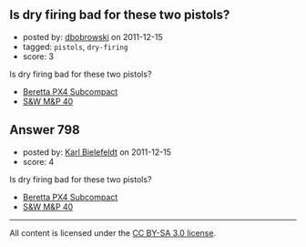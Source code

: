 ## Is dry firing bad for these two pistols?

- posted by: [dbobrowski](https://stackexchange.com/users/-1/167-dbobrowski) on 2011-12-15
- tagged: `pistols`, `dry-firing`
- score: 3

Is dry firing bad for these two pistols?

* [Beretta PX4 Subcompact](http://www.berettausa.com/products/px4-storm-type-f-sub-compact/) 
* [S&W M&P 40](http://www.smith-wesson.com/webapp/wcs/stores/servlet/Product4_750001_750051_766345_-1_757955_757781_757781_ProductDisplayErrorView_Y)


## Answer 798

- posted by: [Karl Bielefeldt](https://stackexchange.com/users/-1/288-karl-bielefeldt) on 2011-12-15
- score: 4

Is dry firing bad for these two pistols?

* [Beretta PX4 Subcompact](http://www.berettausa.com/products/px4-storm-type-f-sub-compact/) 
* [S&W M&P 40](http://www.smith-wesson.com/webapp/wcs/stores/servlet/Product4_750001_750051_766345_-1_757955_757781_757781_ProductDisplayErrorView_Y)



---

All content is licensed under the [CC BY-SA 3.0 license](https://creativecommons.org/licenses/by-sa/3.0/).
